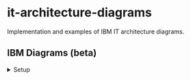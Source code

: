 # it-architecture-diagrams
Implementation and examples of IBM IT architecture diagrams.

## IBM Diagrams (beta)

<details><summary>Setup</summary>
<details><summary>Mac</summary>
To access and start the latest IBM pre-release application binary for Mac: 
1. Download the [zip](https://github.com/IBM/it-architecture-diagrams/releases).
2. Extract and open the application binary. 
3. When you run the first time Mac will ask about security:
    * Go to **System Preferences**.
    * Select **Security & Privacy**.
    * Click on **Open Anyway** for this app.
4. After opening the application binary click on "+ More Shapes" in the bottom left panel.
5. Select IBM and click Apply to finish.
    * IBM Icons (active icons)
    * IBM Shapes (basic shapes)
    * IBM Cloud (cloud shapes)
    * IBM Core (core shapes)
    * IBM Industry (industry shapes)
    * IBM Helpers (helper sets)
    * IBM Starters (starter sets)
</details>
<details><summary>Windows</summary>
</details>
</details>
